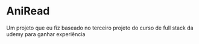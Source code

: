 # AniRead
Um projeto que eu fiz baseado no terceiro projeto do curso de full stack da udemy para ganhar experiência
